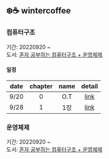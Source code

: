 ## ❄️☕️ wintercoffee

### 컴퓨터구조

기간: 20220920 ~  
도서: [혼자 공부하는 컴퓨터구조 + 운영체제](http://www.kyobobook.co.kr/product/detailViewKor.laf?mallGb=KOR&ejkGb=KOR&barcode=9791162243091)

#### 일정
|  date | chapter |                     name                     | detail |
|:-----:|:-------:|:--------------------------------------------:|:----:|
|  9/20 |    0    |   O.T   | [link](https://github.com/pullingoff/wintercoffee/blob/main/week1.md) |
|  9/28 |    1    |   1장       | [link]() |

### 운영체제

기간: 20220920 ~  
도서: [혼자 공부하는 컴퓨터구조 + 운영체제](http://www.kyobobook.co.kr/product/detailViewKor.laf?mallGb=KOR&ejkGb=KOR&barcode=9791162243091)
